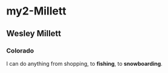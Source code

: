 # my2-Millett

## Wesley Millett
### Colorado
I can do anything from shopping, to __fishing__, to __snowboarding__.